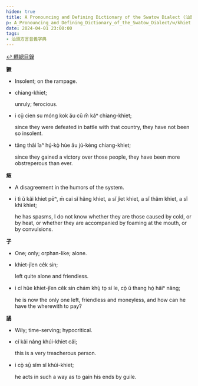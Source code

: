 ```yaml
---
hiden: true
title: A Pronouncing and Defining Dictionary of the Swatow Dialect (汕頭方言音義字典) / khiet
p: A_Pronouncing_and_Defining_Dictionary_of_the_Swatow_Dialect/w/khiet
date: 2024-04-01 23:00:00
tags: 
- 汕頭方言音義字典
---
```


[↩️ 轉總目錄](/A_Pronouncing_and_Defining_Dictionary_of_the_Swatow_Dialect)


**獗**
- Insolent; on the rampage.

- chiang-khiet;

  unruly; ferocious.

- i cṳ̆ cìen su móng kok ău cū m̄ káⁿ chiang-khiet;

  since they were defeated in battle with that country, they have not been so insolent.

- tâng thâi îaⁿ hṳ́-kò̤ hùe ău jú-kèng chiang-khiet;

  since they gained a victory over those people, they have been more obstreperous than ever.

**瘚**
- A disagreement in the humors of the system.

- i tì ŭ kâi khiet pēⁿ, m̄ cai sĭ hâng khiet, a sĭ jîet khiet, a sĭ thâm khiet, a sĭ khì khiet;

  he has spasms, I do not know whether they are  those caused by cold, or by heat, or whether they are accompanied by  foaming at the mouth, or by convulsions.

**孑**
- One; only; orphan-like; alone.

- khiet-jîen cêk sin;

  left quite alone and friendless.

- i cí hûe khiet-jîen cêk sin chám khṳ̀ to̤ sí le, cò̤ ŭ thang hó̤ hâiⁿ nâng;

  he is now the only one left, friendless and moneyless, and how can he have the wherewith to pay?

**譎**
- Wily; time-serving; hypocritical.

- cí kâi nâng khúi-khiet căi;

  this is a very treacherous person.

- i cò̤ sṳ̄ sĭm sĭ khúi-khiet;

  he acts in such a way as to gain his ends by guile.